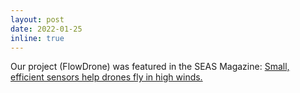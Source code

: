 ```yaml
---
layout: post
date: 2022-01-25
inline: true
---
```


Our project (FlowDrone) was featured in the SEAS Magazine: <a href="https://engineering.princeton.edu/news/2022/01/25/small-efficient-sensors-help-drones-fly-high-winds" target="_blank">Small, efficient sensors help drones fly in high winds.</a>